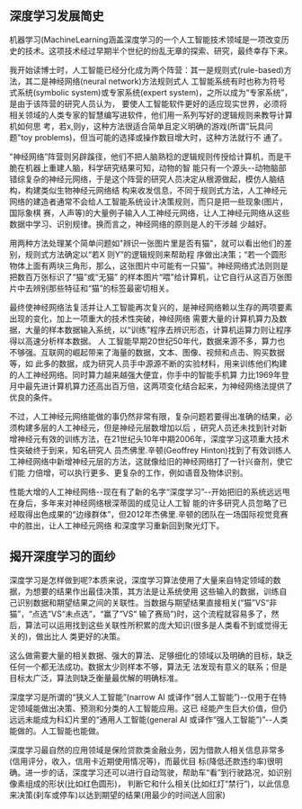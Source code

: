深度学习发展简史
---
机器学习(MachineLearning涵盖深度学习的一个人工智能技术领域是一项改变历史的技术。这项技术经过早期半个世纪的纷乱无章的探索、研究，最终幸存下来。

我开始读博士时，人工智能已经分化成为两个阵营：其一是规则式(rule-based)方法，其二是神经网络(neural network)方法规则式人
工智能系统有时也称为符号式系统(symbolic system)或专家系统(expert system)，之所以成为“专家系统”，是由于该阵营的研究人员认为，
要使人工智能软件更好的适应现实世界，必须将相关领域的人类专家的智慧编写进软件，他们用一系列写好的逻辑规则来教导计算机如何思
考，若x,则y，这种方法很适合简单且定义明确的游戏(所谓"玩具问题"toy problems)，但当可能的选择或操作数目增大时，这种方法就行不
通了。

”神经网络”阵营则另辟蹊径，他们不把人脑熟稔的逻辑规则传授给计算机，而是干脆在机器上重建人脑，科学研究结果可知，动物的智
能只有一个源头--动物脑部错综复杂的神经元网络，于是这个阵营的研究人员决定从根源做起，模仿人脑结构，构建类似生物神经元网络结
构来收发信息，不同于规则式方法，人工神经元网络的建造者通常不会给人工智能系统设计决策规则，而只是把一些现象(图片，国际象棋
赛，人声等)的大量例子输入人工神经元网络，让人工神经元网络从这些数据中学习、识别规律。换而言之，神经网络的原则是人的干涉越
少越好。

用两种方法处理某个简单问题如"辨识一张图片里是否有猫"，就可以看出他们的差别，规则式方法确定以“若X 则Y”的逻辑规则来帮助程
序做出决策；“若一个圆形物体上面有两块三角形，那么，这张图片中可能有一只猫”。神经网络式法则则是把数百万张标识了“猫”或“无猫”
的样本图片“喂”给计算机，让它自行从这百万张图片中去辨别那些特征和“猫”的标签最密切相关。

最终使神经网络法复活并让人工智能再次复兴的，是神经网络赖以生存的两项要素出现的变化，加上一项重大的技术性突破，神经网络
需要大量的计算机算力及数据，大量的样本数据输入系统，以“训练”程序去辨识形态，计算机运算力则让程序得以高速分析样本数据。   人
工智能早期20世纪50年代，数据来源不多，算力也不够强。互联网的崛起带来了海量的数据，文本、图像、视频和点击、购买数据等，如
此多的数据，成为研究人员手中源源不断的实验材料，用来训练他们构建的人工神经网络。同时算力越来越强大便宜，你手中的智能手机算
力比1969年登月中最先进计算机算力还高出百万倍，这两项变化结合起来，为神经网络法提供了优良的条件。

不过，人工神经元网络能做的事仍然非常有限，复杂问题若要得出准确的结果，必须构建多层的人工神经元，但是神经元层数增加以后
，研究人员还未找到针对新增神经元有效的训练方法，在21世纪头10年中期2006年，深度学习这项重大技术性突破终于到来，知名研究人
员杰佛里.辛顿(Geoffrey Hinton)找到了有效训练人工神经网络中新增神经元层的方法，这就像给旧的神经网络打了一针兴奋剂，使它们能
力倍增，可以执行更多、更复杂的工作，例如语音及物体识别。

性能大增的人工神经网络--现在有了新的名字“深度学习”--开始把旧的系统远远甩在身后，多年来对神经网络根深蒂固的成见让人工智
能的许多研究人员忽略了已经取得出色成果的“边缘群体”，但2012年杰佛里.辛顿的团队在一场国际视觉竞赛中的胜出，让人工神经元网络
和深度学习重新回到聚光灯下。

揭开深度学习的面纱
---

深度学习是怎样做到呢?本质来说，深度学习算法使用了大量来自特定领域的数据，为想要的结果作出最佳决策，其方法是让系统使用
这些输入的数据，训练自己识别数据和期望结果之间的关联性。当数据与期望结果直接相关(“猫”VS“非猫”，“点选”VS“未点选”，“赢了”VS“
输了赛局”)时，这个流程就容易多了，然后，算法可以运用找到这些关联性所积累的庞大知识(很多是人类看不到或觉得无关的)，做出比人
类更好的决策。

这么做需要大量的相关数据、强大的算法、足够细化的领域以及明确的目标，缺乏任何一个都无法成功。数据太少则样本不够，算法无
法发现有意义的联系；但是目标太广泛，算法则缺乏衡量最优解的明确标准。

深度学习是所谓的“狭义人工智能”(narrow AI 或译作“弱人工智能”)--仅用于在特定领域能做出决策、预测和分类的人工智能应用。这已
经能产生巨大价值，但仍远远未能成为科幻片里的“通用人工智能(general AI 或译作“强人工智能”)”--人类能做的。人工智能也能做。

深度学习最自然的应用领域是保险贷款类金融业务，因为借款人相关信息非常多(信用评分，收入，信用卡近期使用情况等)，而最优目
标(降低还款违约率)很明确。进一步的话，深度学习还可以进行自动驾驶，帮助车“看”到行驶路况，如识别像素组成的形状(比如红色圆形)，
判断它和什么相关(比如红灯“禁行”)，以此信息来决策(刹车或停车)以达到期望的结果(用最少的时间送人回家)